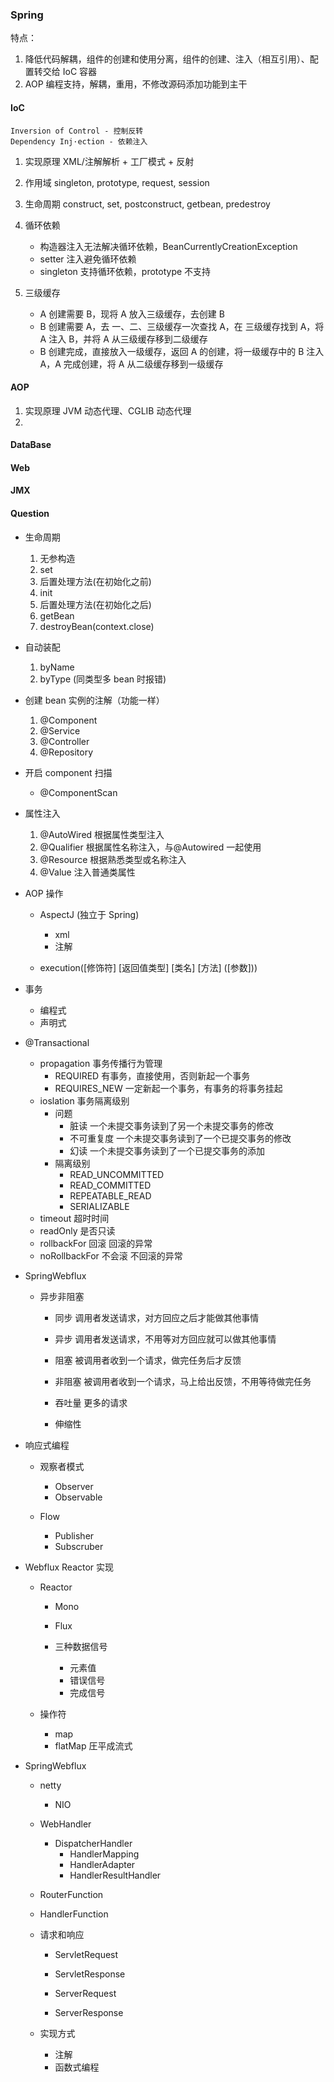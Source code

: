 <!-- @import "[TOC]" {cmd="toc" depthFrom=1 depthTo=6 orderedList=false} -->

<!-- code_chunk_output -->

<!-- /code_chunk_output -->

### Spring

特点：

1. 降低代码解耦，组件的创建和使用分离，组件的创建、注入（相互引用）、配置转交给 IoC 容器
2. AOP 编程支持，解耦，重用，不修改源码添加功能到主干

#### IoC

```
Inversion of Control - 控制反转
Dependency Inj·ection - 依赖注入
```

1. 实现原理
   XML/注解解析 + 工厂模式 + 反射

2. 作用域
   singleton, prototype, request, session

3. 生命周期
   construct, set, postconstruct, getbean, predestroy

4. 循环依赖

   - 构造器注入无法解决循环依赖，BeanCurrentlyCreationException
   - setter 注入避免循环依赖
   - singleton 支持循环依赖，prototype 不支持

5. 三级缓存

   - A 创建需要 B，现将 A 放入三级缓存，去创建 B
   - B 创建需要 A，去 一、二、三级缓存一次查找 A，在 三级缓存找到 A，将 A 注入 B，并将 A 从三级缓存移到二级缓存
   - B 创建完成，直接放入一级缓存，返回 A 的创建，将一级缓存中的 B 注入 A，A 完成创建，将 A 从二级缓存移到一级缓存

#### AOP

1. 实现原理
   JVM 动态代理、CGLIB 动态代理
2.

#### DataBase

#### Web

#### JMX

#### Question

- 生命周期

  1. 无参构造
  2. set
  3. 后置处理方法(在初始化之前)
  4. init
  5. 后置处理方法(在初始化之后)
  6. getBean
  7. destroyBean(context.close)

- 自动装配

  1. byName
  2. byType (同类型多 bean 时报错)

- 创建 bean 实例的注解（功能一样）

  1. @Component
  2. @Service
  3. @Controller
  4. @Repository

- 开启 component 扫描

  - @ComponentScan

- 属性注入

  1. @AutoWired 根据属性类型注入
  2. @Qualifier 根据属性名称注入，与@Autowired 一起使用
  3. @Resource 根据熟悉类型或名称注入
  4. @Value 注入普通类属性

- AOP 操作

  - AspectJ (独立于 Spring)

    - xml
    - 注解

  - execution([修饰符] [返回值类型] [类名] [方法] ([参数]))

- 事务
  - 编程式
  - 声明式
- @Transactional

  - propagation 事务传播行为管理
    - REQUIRED 有事务，直接使用，否则新起一个事务
    - REQUIRES_NEW 一定新起一个事务，有事务的将事务挂起
  - ioslation 事务隔离级别
    - 问题
      - 脏读 一个未提交事务读到了另一个未提交事务的修改
      - 不可重复度 一个未提交事务读到了一个已提交事务的修改
      - 幻读 一个未提交事务读到了一个已提交事务的添加
    - 隔离级别
      - READ_UNCOMMITTED
      - READ_COMMITTED
      - REPEATABLE_READ
      - SERIALIZABLE
  - timeout 超时时间
  - readOnly 是否只读
  - rollbackFor 回滚 回滚的异常
  - noRollbackFor 不会滚 不回滚的异常

- SpringWebflux

  - 异步非阻塞

    - 同步 调用者发送请求，对方回应之后才能做其他事情
    - 异步 调用者发送请求，不用等对方回应就可以做其他事情

    - 阻塞 被调用者收到一个请求，做完任务后才反馈
    - 非阻塞 被调用者收到一个请求，马上给出反馈，不用等待做完任务

    - 吞吐量 更多的请求
    - 伸缩性

- 响应式编程

  - 观察者模式

    - Observer
    - Observable

  - Flow
    - Publisher
    - Subscruber

- Webflux Reactor 实现

  - Reactor

    - Mono
    - Flux

    - 三种数据信号
      - 元素值
      - 错误信号
      - 完成信号

  - 操作符

    - map
    - flatMap 圧平成流式

- SpringWebflux

  - netty

    - NIO

  - WebHandler

    - DispatcherHandler
      - HandlerMapping
      - HandlerAdapter
      - HandlerResultHandler

  - RouterFunction
  - HandlerFunction

  - 请求和响应

    - ServletRequest
    - ServletResponse

    - ServerRequest
    - ServerResponse

  - 实现方式
    - 注解
    - 函数式编程
